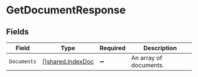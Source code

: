# GetDocumentResponse


## Fields

| Field                                                | Type                                                 | Required                                             | Description                                          |
| ---------------------------------------------------- | ---------------------------------------------------- | ---------------------------------------------------- | ---------------------------------------------------- |
| `Documents`                                          | [][shared.IndexDoc](../../models/shared/indexdoc.md) | :heavy_minus_sign:                                   | An array of documents.                               |